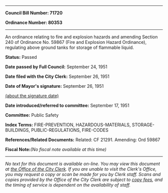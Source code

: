 

********

**Council Bill Number: 71720**
   
**Ordinance Number: 80353**
********

 An ordinance relating to fire and explosion hazards and amending Section 240 of Ordinance No. 59867 (Fire and Explosion Hazard Ordinance), regulating above ground tanks for storage of flammable liquid.

**Status:** Passed
   
**Date passed by Full Council:** September 24, 1951
   
**Date filed with the City Clerk:** September 26, 1951
   
**Date of Mayor's signature:** September 26, 1951
   
[(about the signature date)](/~public/approvaldate.htm)
   
   
   
**Date introduced/referred to committee:** September 17, 1951
   
**Committee:** Public Safety
   
   
**Index Terms:** FIRE-PREVENTION, HAZARDOUS-MATERIALS, STORAGE-BUILDINGS, PUBLIC-REGULATIONS, FIRE-CODES

**References/Related Documents:** Related: CF 21291. Amending: Ord 59867

**Fiscal Note:**_(No fiscal note available at this time)_
********

_No text for this document is available on-line. You may view this document at [the Office of the City Clerk](http://www.seattle.gov/leg/clerk/contactUs.htm). If you are unable to visit the Clerk's Office, you may request a copy or scan be made for you by Clerk staff. Scans and copies provided by the Office of the City Clerk are subject to [copy fees](http://clerk.seattle.gov/~public/clerkfees.htm), and the timing of service is dependent on the availability of staff._

